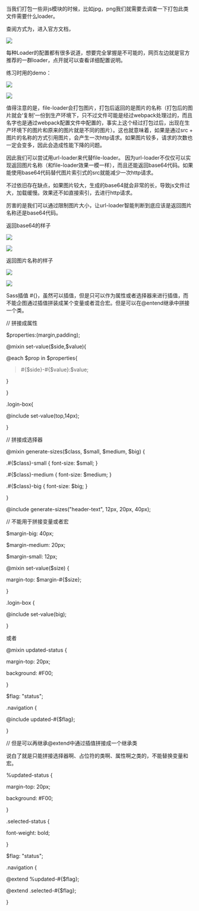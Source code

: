 当我们打包一些非js模块的时候，比如jpg，png我们就需要去调查一下打包此类文件需要什么loader。

查阅方式为，进入官方文档，

![](/images/posts/webpack使用/16c50836fafa9e3c57cf927616dc03a7.png)

每种Loader的配置都有很多说道，想要完全掌握是不可能的，网页左边就是官方推荐的一群loader，点开就可以查看详细配置说明。

练习时用的demo：

![](/images/posts/webpack使用/e0e973f2c64416b1eee247d6d3dec3ea.png)

![](/images/posts/webpack使用/f4e93d70de351248609c217a5d6d22fa.pn·g)

值得注意的是，file-loader会打包图片，打包后返回的是图片的名称（打包后的图片就会‘复制’一份到生产环境下，只不过文件可能是经过webpack处理过的，而且名字也是通过webpack配置文件中配置的，事实上这个经过打包过后，出现在生产环境下的图片和原来的图片就是不同的图片）。这也就意味着，如果是通过src
+
图片的名称的方式引用图片，会产生一次http请求。如果图片较多，请求的次数也一定会变多，因此会造成性能下降的问题。

因此我们可以尝试用url-loader来代替file-loader。
因为url-loader不仅仅可以实现返回图片名称（和file-loader效果一模一样），而且还能返回base64代码。如果能使用base64代码替代图片索引式的src就能减少一次http请求。

不过依旧存在缺点，如果图片较大，生成的base64就会非常的长，导致js文件过大，加载缓慢。效果还不如直接索引，去进行http请求。

厉害的是我们可以通过限制图片大小，让url-loader智能判断到底应该是返回图片名称还是base64代码。

返回base64的样子

![](/images/posts/webpack使用/5b675f3c715266e5c75a022500f41024.png)

![](/images/posts/webpack使用/d8fce7238cb103daf96df4c45b9560d0.png)

返回图片名称的样子

![](/images/posts/webpack使用/3a6e4ce9c0e2a669cac4b2ac23000a14.png)

![](/images/posts/webpack使用/9d4f0fe80a5affbf8d5a4751f90d3f5b.png)

Sass插值
\#{}，虽然可以插值，但是只可以作为属性或者选择器来进行插值，而不能企图通过插值拼装成某个变量或者混合宏。但是可以在\@entend继承中拼接一个类。

// 拼接成属性

\$properties:(margin,padding);

\@mixin set-value(\$side,\$value){

\@each \$prop in \$properties{

>   \#{\$side}-\#{\$value}:\$value;

}

}

.login-box{

\@include set-value(top,14px);

}

// 拼接成选择器

\@mixin generate-sizes(\$class, \$small, \$medium, \$big) {

.\#{\$class}-small { font-size: \$small; }

.\#{\$class}-medium { font-size: \$medium; }

.\#{\$class}-big { font-size: \$big; }

}

\@include generate-sizes("header-text", 12px, 20px, 40px);

// 不能用于拼接变量或者宏

\$margin-big: 40px;

\$margin-medium: 20px;

\$margin-small: 12px;

\@mixin set-value(\$size) {

margin-top: \$margin-\#{\$size};

}

.login-box {

\@include set-value(big);

}

或者

\@mixin updated-status {

margin-top: 20px;

background: \#F00;

}

\$flag: "status";

.navigation {

\@include updated-\#{\$flag};

}

// 但是可以再继承\@extend中通过插值拼接成一个继承类

说白了就是只能拼接选择器啊、占位符的类啊、属性啊之类的，不能替换变量和宏。

%updated-status {

margin-top: 20px;

background: \#F00;

}

.selected-status {

font-weight: bold;

}

\$flag: "status";

.navigation {

\@extend %updated-\#{\$flag};

\@extend .selected-\#{\$flag};

}
